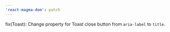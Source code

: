 ```yaml
---
'react-magma-dom': patch
---
```


fix(Toast): Change property for Toast close button from `aria-label` to `title`.